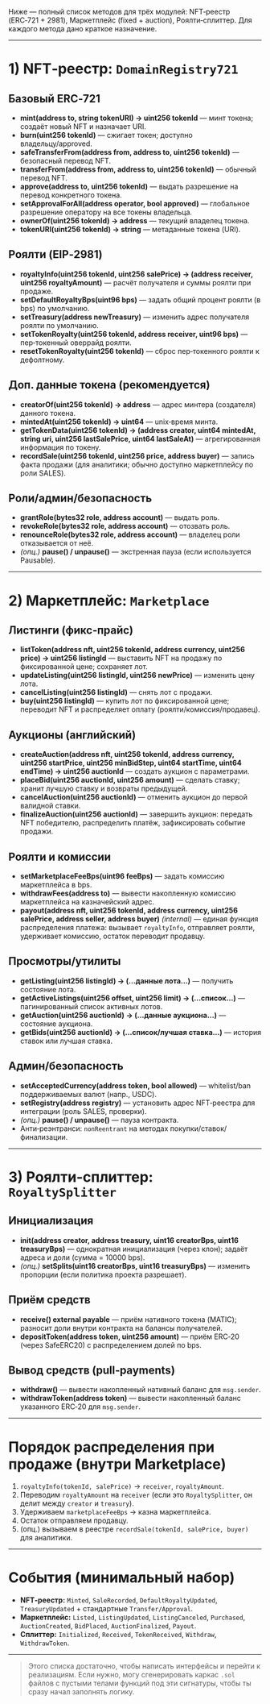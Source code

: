 Ниже — полный список методов для трёх модулей: NFT‑реестр (ERC‑721 + 2981), Маркетплейс (fixed + auction), Роялти‑сплиттер. Для каждого метода дано краткое назначение.

---

# 1) NFT‑реестр: `DomainRegistry721`

## Базовый ERC‑721
- **mint(address to, string tokenURI) → uint256 tokenId** — минт токена; создаёт новый NFT и назначает URI.
- **burn(uint256 tokenId)** — сжигает токен; доступно владельцу/approved.
- **safeTransferFrom(address from, address to, uint256 tokenId)** — безопасный перевод NFT.
- **transferFrom(address from, address to, uint256 tokenId)** — обычный перевод NFT.
- **approve(address to, uint256 tokenId)** — выдать разрешение на перевод конкретного токена.
- **setApprovalForAll(address operator, bool approved)** — глобальное разрешение оператору на все токены владельца.
- **ownerOf(uint256 tokenId) → address** — текущий владелец токена.
- **tokenURI(uint256 tokenId) → string** — метаданные токена (URI).

## Роялти (EIP‑2981)
- **royaltyInfo(uint256 tokenId, uint256 salePrice) → (address receiver, uint256 royaltyAmount)** — расчёт получателя и суммы роялти при продаже.
- **setDefaultRoyaltyBps(uint96 bps)** — задать общий процент роялти (в bps) по умолчанию.
- **setTreasury(address newTreasury)** — изменить адрес получателя роялти по умолчанию.
- **setTokenRoyalty(uint256 tokenId, address receiver, uint96 bps)** — пер‑токенный оверрайд роялти.
- **resetTokenRoyalty(uint256 tokenId)** — сброс пер‑токенного роялти к дефолтному.

## Доп. данные токена (рекомендуется)
- **creatorOf(uint256 tokenId) → address** — адрес минтера (создателя) данного токена.
- **mintedAt(uint256 tokenId) → uint64** — unix‑время минта.
- **getTokenData(uint256 tokenId) → (address creator, uint64 mintedAt, string uri, uint256 lastSalePrice, uint64 lastSaleAt)** — агрегированная информация по токену.
- **recordSale(uint256 tokenId, uint256 price, address buyer)** — запись факта продажи (для аналитики; обычно доступно маркетплейсу по роли SALES).

## Роли/админ/безопасность
- **grantRole(bytes32 role, address account)** — выдать роль.
- **revokeRole(bytes32 role, address account)** — отозвать роль.
- **renounceRole(bytes32 role, address account)** — владелец роли отказывается от неё.
- *(опц.)* **pause() / unpause()** — экстренная пауза (если используется Pausable).

---

# 2) Маркетплейс: `Marketplace`

## Листинги (фикс‑прайс)
- **listToken(address nft, uint256 tokenId, address currency, uint256 price) → uint256 listingId** — выставить NFT на продажу по фиксированной цене; сохраняет лот.
- **updateListing(uint256 listingId, uint256 newPrice)** — изменить цену лота.
- **cancelListing(uint256 listingId)** — снять лот с продажи.
- **buy(uint256 listingId)** — купить лот по фиксированной цене; переводит NFT и распределяет оплату (роялти/комиссия/продавец).

## Аукционы (английский)
- **createAuction(address nft, uint256 tokenId, address currency, uint256 startPrice, uint256 minBidStep, uint64 startTime, uint64 endTime) → uint256 auctionId** — создать аукцион с параметрами.
- **placeBid(uint256 auctionId, uint256 amount)** — сделать ставку; хранит лучшую ставку и возвраты предыдущей.
- **cancelAuction(uint256 auctionId)** — отменить аукцион до первой валидной ставки.
- **finalizeAuction(uint256 auctionId)** — завершить аукцион: передать NFT победителю, распределить платёж, зафиксировать событие продажи.

## Роялти и комиссии
- **setMarketplaceFeeBps(uint96 feeBps)** — задать комиссию маркетплейса в bps.
- **withdrawFees(address to)** — вывести накопленную комиссию маркетплейса на казначейский адрес.
- **payout(address nft, uint256 tokenId, address currency, uint256 salePrice, address seller, address buyer)** *(internal)* — единая функция распределения платежа: вызывает `royaltyInfo`, отправляет роялти, удерживает комиссию, остаток переводит продавцу.

## Просмотры/утилиты
- **getListing(uint256 listingId) → (…данные лота…)** — получить состояние лота.
- **getActiveListings(uint256 offset, uint256 limit) → (…список…)** — пагинированный список активных лотов.
- **getAuction(uint256 auctionId) → (…данные аукциона…)** — состояние аукциона.
- **getBids(uint256 auctionId) → (…список/лучшая ставка…)** — история ставок или лучшая ставка.

## Админ/безопасность
- **setAcceptedCurrency(address token, bool allowed)** — whitelist/ban поддерживаемых валют (напр., USDC).
- **setRegistry(address registry)** — установить адрес NFT‑реестра для интеграции (роль SALES, проверки).
- *(опц.)* **pause() / unpause()** — пауза контракта.
- Анти‑реэнтранси: `nonReentrant` на методах покупки/ставок/финализации.

---

# 3) Роялти‑сплиттер: `RoyaltySplitter`

## Инициализация
- **init(address creator, address treasury, uint16 creatorBps, uint16 treasuryBps)** — однократная инициализация (через клон); задаёт адреса и доли (сумма = 10000 bps).
- *(опц.)* **setSplits(uint16 creatorBps, uint16 treasuryBps)** — изменить пропорции (если политика проекта разрешает).

## Приём средств
- **receive() external payable** — приём нативного токена (MATIC); разносит доли внутри контракта на балансы получателей.
- **depositToken(address token, uint256 amount)** — приём ERC‑20 (через SafeERC20) с распределением долей по bps.

## Вывод средств (pull‑payments)
- **withdraw()** — вывести накопленный нативный баланс для `msg.sender`.
- **withdrawToken(address token)** — вывести накопленный баланс указанного ERC‑20 для `msg.sender`.

---

# Порядок распределения при продаже (внутри Marketplace)
1) `royaltyInfo(tokenId, salePrice)` → `receiver`, `royaltyAmount`.
2) Переводим `royaltyAmount` на `receiver` (если это `RoyaltySplitter`, он делит между `creator` и `treasury`).
3) Удерживаем `marketplaceFeeBps` → казна маркетплейса.
4) Остаток отправляем продавцу.
5) (опц.) вызываем в реестре `recordSale(tokenId, salePrice, buyer)` для аналитики.

---

# События (минимальный набор)
- **NFT‑реестр:** `Minted`, `SaleRecorded`, `DefaultRoyaltyUpdated`, `TreasuryUpdated` + стандартные `Transfer/Approval`.
- **Маркетплейс:** `Listed`, `ListingUpdated`, `ListingCanceled`, `Purchased`, `AuctionCreated`, `BidPlaced`, `AuctionFinalized`, `Payout`.
- **Сплиттер:** `Initialized`, `Received`, `TokenReceived`, `Withdraw`, `WithdrawToken`.

---

> Этого списка достаточно, чтобы написать интерфейсы и перейти к реализациям. Если нужно, могу сгенерировать каркас `.sol` файлов с пустыми телами функций под эти сигнатуры, чтобы ты сразу начал заполнять логику.

